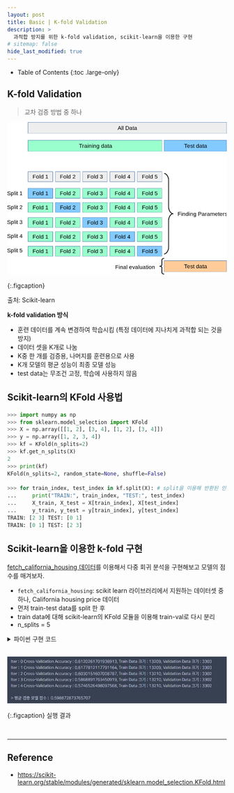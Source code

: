 ```yaml
---
layout: post
title: Basic | K-fold Validation
description: >
  과적합 방지를 위한 k-fold validation, scikit-learn을 이용한 구현
# sitemap: false
hide_last_modified: true
---
```


- Table of Contents
{:toc .large-only}


## K-fold Validation
> 교차 검증 방법 중 하나

![](/assets/img/221013/kfold.png)

{:.figcaption}

출처: Scikit-learn


**k-fold validation 방식**  
- 훈련 데이터를 계속 변경하여 학습시킴 (특정 데이터에 지나치게 과적합 되는 것을 방지)
- 데이터 셋을 K개로 나눔
- K중 한 개를 검증용, 나머지를 훈련용으로 사용
- K개 모델의 평균 성능이 최종 모델 성능
- test data는 무조건 고정, 학습에 사용하지 않음

## Scikit-learn의 KFold 사용법
~~~python
>>> import numpy as np
>>> from sklearn.model_selection import KFold
>>> X = np.array([[1, 2], [3, 4], [1, 2], [3, 4]])
>>> y = np.array([1, 2, 3, 4])
>>> kf = KFold(n_splits=2)
>>> kf.get_n_splits(X)
2
>>> print(kf)
KFold(n_splits=2, random_state=None, shuffle=False)

>>> for train_index, test_index in kf.split(X): # split을 이용해 반환된 인덱스 가져오기
...     print("TRAIN:", train_index, "TEST:", test_index)
...     X_train, X_test = X[train_index], X[test_index]
...     y_train, y_test = y[train_index], y[test_index]
TRAIN: [2 3] TEST: [0 1]
TRAIN: [0 1] TEST: [2 3]
~~~


## Scikit-learn을 이용한 k-fold 구현

[fetch_california_housing 데이터](https://scikit-learn.org/stable/modules/generated/sklearn.datasets.fetch_california_housing.html#sklearn.datasets.fetch_california_housing)를 이용해서 다중 회귀 분석을 구현해보고 모델의 점수를 매겨보자.

- `fetch_california_housing`: scikit learn 라이브러리에서 지원하는 데이터셋 중 하나, California housing price 데이터
- 먼저 train-test data를 split 한 후
- train data에 대해 scikit-learn의 KFold 모듈을 이용해 train-val로 다시 분리
- n_splits = 5

<details>
<summary> 파이썬 구현 코드 </summary>
<div markdown="1">

~~~python
import numpy as np

from sklearn.model_selection import train_test_split

from sklearn.datasets import fetch_california_housing
from sklearn.linear_model import LinearRegression

# sklearn의 KFold 모듈 불러오기
from sklearn.model_selection import KFold

def load_data():
    X, y = fetch_california_housing(return_X_y=True)
    train_X, test_X, train_y, test_y = train_test_split(X, y, test_size=0.2, random_state=100)
    
    return train_X, test_X, train_y, test_y
    
def kfold_regression(train_X, train_y):
    
    # 반복문 내에서 횟수를 표시하기 위한 변수 설정하기
    n_iter = 0
    # 각 fold 마다 모델 검증 점수를 저장하기 위한 빈 리스트 생성하기
    model_scores = []
    # K-fold에서 몇 개로 분리할지
    n_splits = 5

    kfold = KFold(n_splits) # 5개로 분리
    
    for train_idx, val_idx in kfold.split(train_X):
        
        X_train, X_val =  train_X[train_idx], train_X[val_idx]
        y_train, y_val =  train_y[train_idx], train_y[val_idx]
        
        # 동일한 가중치 사용을 위해 각 fold 마다 모델 초기화 하기
        model = LinearRegression()
        # 모델 학습
        model.fit(X_train, y_train)
        
        # 각 Iter 별 모델 평가 점수 측정
        score = model.score(X_val, y_val)
        
        # 학습용 데이터의 크기를 저장합니다.
        train_size = X_train.shape[0]
        val_size = X_val.shape[0]
    
        print("Iter : {0} Cross-Validation Accuracy : {1}, Train Data 크기 : {2}, Validation Data 크기 : {3}"
              .format(n_iter, score, train_size, val_size))
    
        n_iter += 1
        
        # 전체 모델 점수를 저장하는 리스트에 추가하기
        model_scores.append(score)
        
    return kfold, model, model_scores
        
def main():
    
    # 학습용 데이터와 테스트 데이터 불러오기
    train_X, test_X, train_y, test_y = load_data()
    # KFold 교차 검증을 통한 학습 결과와 회귀 모델을 반환하는 함수 호출하기
    kfold, model, model_scores = kfold_regression(train_X, train_y)
    # 전체 성능 점수의 평균 점수 출력
    print("\n> 평균 검증 모델 점수 : ", np.mean(model_scores))
    
if __name__ == "__main__":
    main()
~~~

</div>
</details>

<br>
  
![](/assets/img/221013/kfold-res.jpg)

{:.figcaption}
실행 결과


<br>

---

## Reference
+ https://scikit-learn.org/stable/modules/generated/sklearn.model_selection.KFold.html